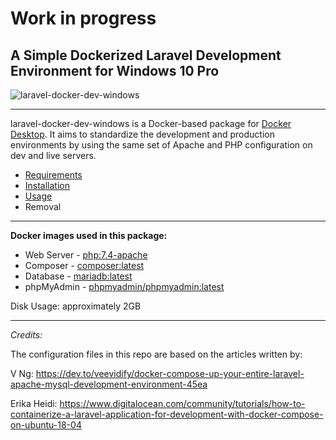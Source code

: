 # Work in progress

## A Simple Dockerized Laravel Development Environment for Windows 10 Pro

![laravel-docker-dev-windows](https://user-images.githubusercontent.com/9207205/82763077-731ea700-9e37-11ea-9002-7268133e21a3.png)

***

laravel-docker-dev-windows is a Docker-based package for [Docker Desktop](https://hub.docker.com/editions/community/docker-ce-desktop-windows). It aims to standardize the development and production environments by using the same set of Apache and PHP configuration on dev and live servers.

* [Requirements](https://github.com/gabotronix/laravel-docker-dev-windows/wiki/Requirements)
* [Installation](https://github.com/gabotronix/laravel-docker-dev-windows/wiki/Installation)
* [Usage](https://github.com/gabotronix/laravel-docker-dev-windows/wiki/Usage)
* Removal

***

**Docker images used in this package:**
- Web Server - [php:7.4-apache](https://hub.docker.com/_/php)
- Composer - [composer:latest](https://hub.docker.com/_/composer)
- Database - [mariadb:latest](https://hub.docker.com/_/mariadb)
- phpMyAdmin - [phpmyadmin/phpmyadmin:latest](https://hub.docker.com/r/phpmyadmin/phpmyadmin)

Disk Usage: approximately 2GB

***

_Credits:_

The configuration files in this repo are based on the articles written by:

V Ng:
https://dev.to/veevidify/docker-compose-up-your-entire-laravel-apache-mysql-development-environment-45ea

Erika Heidi:
https://www.digitalocean.com/community/tutorials/how-to-containerize-a-laravel-application-for-development-with-docker-compose-on-ubuntu-18-04
